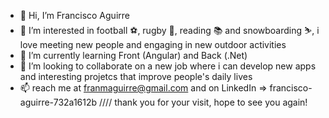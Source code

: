 - 👋 Hi, I’m Francisco Aguirre
- 👀 I’m interested in football ⚽, rugby 🏉, reading 📚 and snowboarding ⛷, i love meeting new people and engaging in new outdoor activities
- 🌱 I’m currently learning Front (Angular) and Back (.Net)
- 💞️ I’m looking to collaborate on a new job where i can develop new apps and interesting projetcs that improve people's daily lives
- 📫 reach me at franmaguirre@gmail.com and on LinkedIn => francisco-aguirre-732a1612b //// thank you for your visit, hope to see you again!

